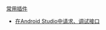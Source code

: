 
[常用插件](https://www.cnblogs.com/Im-Victor/p/12486100.html)

  - [在Android Studio中请求、调试接口](https://www.cnblogs.com/Im-Victor/p/12486100.html)